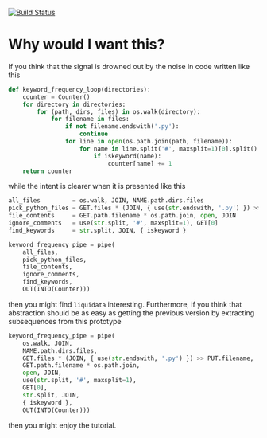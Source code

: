 [![Build Status](https://travis-ci.org/jacg/liquidata.svg?branch=master)](https://travis-ci.org/jacg/liquidata)


# Why would I want this?

If you think that the signal is drowned out by the noise in code written like
this

```python
def keyword_frequency_loop(directories):
    counter = Counter()
    for directory in directories:
        for (path, dirs, files) in os.walk(directory):
            for filename in files:
                if not filename.endswith('.py'):
                    continue
                for line in open(os.path.join(path, filename)):
                    for name in line.split('#', maxsplit=1)[0].split():
                        if iskeyword(name):
                            counter[name] += 1
    return counter
```
while the intent is clearer when it is presented like this

```python
all_files         = os.walk, JOIN, NAME.path.dirs.files
pick_python_files = GET.files * (JOIN, { use(str.endswith, '.py') }) >> PUT.filename
file_contents     = GET.path.filename * os.path.join, open, JOIN
ignore_comments   = use(str.split, '#', maxsplit=1), GET[0]
find_keywords     = str.split, JOIN, { iskeyword }

keyword_frequency_pipe = pipe(
    all_files,
    pick_python_files,
    file_contents,
    ignore_comments,
    find_keywords,
    OUT(INTO(Counter)))
```

then you might find `liquidata` interesting. Furthermore, if you think that
abstraction should be as easy as getting the previous version by extracting
subsequences from this prototype

```python
keyword_frequency_pipe = pipe(
    os.walk, JOIN,
    NAME.path.dirs.files,
    GET.files * (JOIN, { use(str.endswith, '.py') }) >> PUT.filename,
    GET.path.filename * os.path.join,
    open, JOIN,
    use(str.split, '#', maxsplit=1),
    GET[0],
    str.split, JOIN,
    { iskeyword },
    OUT(INTO(Counter)))
```

then you might enjoy the tutorial.
